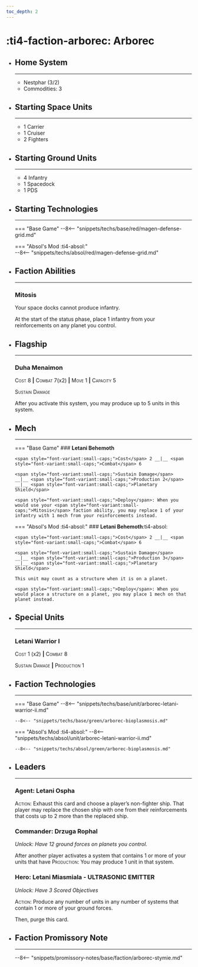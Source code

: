 ```yaml
---
toc_depth: 2
---
```


# :ti4-faction-arborec: Arborec

<div class="grid cards" markdown>

-   ## __Home System__

    ---

    * Nestphar (3/2)
    * Commodities: 3

</div>

<div class="grid cards" markdown>

-   ## __Starting Space Units__

    ---

    * 1 Carrier
    * 1 Cruiser
    * 2 Fighters

-   ## __Starting Ground Units__

    ---

    * 4 Infantry
    * 1 Spacedock
    * 1 PDS

-   ## __Starting Technologies__

    ---
    === "Base Game"
        --8<-- "snippets/techs/base/red/magen-defense-grid.md"

    === "Absol's Mod :ti4-absol:"  
        --8<-- "snippets/techs/absol/red/magen-defense-grid.md"

-   ## __Faction Abilities__

    ---
    ### **Mitosis**

    Your space docks cannot produce infantry.  
    
    At the start of the status phase, place 1 infantry from your reinforcements on any planet you control.

-   ## __Flagship__

    ---
    ### **Duha Menaimon**
    
    <span style="font-variant:small-caps;">Cost</span> 8 __|__ <span style="font-variant:small-caps;">Combat</span> 7(x2) __|__ <span style="font-variant:small-caps;">Move</span> 1 __|__ <span style="font-variant:small-caps;">Capacity</span> 5
    
    <span style="font-variant:small-caps;">Sustain Damage</span>

    After you activate this system, you may produce up to 5 units in this system.

-   ## __Mech__

    ---
    === "Base Game"
        ### **Letani Behemoth**
        
        <span style="font-variant:small-caps;">Cost</span> 2 __|__ <span style="font-variant:small-caps;">Combat</span> 6
        
        <span style="font-variant:small-caps;">Sustain Damage</span> 
        __|__ <span style="font-variant:small-caps;">Production 2</span> 
        __|__ <span style="font-variant:small-caps;">Planetary Shield</span>

        <span style="font-variant:small-caps;">Deploy</span>: When you would use your <span style="font-variant:small-caps;">Mitosis</span> faction ability, you may replace 1 of your infantry with 1 mech from your reinforcements instead.

    === "Absol's Mod :ti4-absol:"
        ### **Letani Behemoth**:ti4-absol:
        
        <span style="font-variant:small-caps;">Cost</span> 2 __|__ <span style="font-variant:small-caps;">Combat</span> 6
        
        <span style="font-variant:small-caps;">Sustain Damage</span> 
        __|__ <span style="font-variant:small-caps;">Production 3</span> 
        __|__ <span style="font-variant:small-caps;">Planetary Shield</span>

        This unit may count as a structure when it is on a planet.

        <span style="font-variant:small-caps;">Deploy</span>: When you would place a structure on a planet, you may place 1 mech on that planet instead.

</div>

<div class="grid cards" markdown>

-   ## __Special Units__

    ---
    ### **Letani Warrior I**
    
    <span style="font-variant:small-caps;">Cost</span> 1 (x2) __|__ <span style="font-variant:small-caps;">Combat</span> 8

    <span style="font-variant:small-caps;">Sustain Damage</span> 
    __|__ <span style="font-variant:small-caps;">Production 1</span> 

</div>

<div class="grid cards" markdown>

-   ## __Faction Technologies__

    ---
    === "Base Game"
        --8<-- "snippets/techs/base/unit/arborec-letani-warrior-ii.md"

        --8<-- "snippets/techs/base/green/arborec-bioplasmosis.md"

    === "Absol's Mod :ti4-absol:"
        --8<-- "snippets/techs/absol/unit/arborec-letani-warrior-ii.md"

        --8<-- "snippets/techs/absol/green/arborec-bioplasmosis.md"

-   ## __Leaders__

    ---
    ### **Agent**: Letani Ospha
    
    <span style="font-variant:small-caps;">Action</span>: Exhaust this card and choose a player’s non-fighter ship.
    That player may replace the chosen ship with one from their reinforcements that costs up to 2 more than the replaced ship.

    ### **Commander**: Drzuga Rophal
    
    _Unlock: Have 12 ground forces on planets you control._

    After another player activates a system that contains 1 or more of your units that have <span style="font-variant:small-caps;">Production</span>: 
    You may produce 1 unit in that system.

    ### **Hero**: Letani Miasmiala - ULTRASONIC EMITTER
    
    _Unlock: Have 3 Scored Objectives_

    <span style="font-variant:small-caps;">Action</span>: Produce any number of units in any number of systems that contain 1 or more of your ground forces.
    
    Then, purge this card.

-   ## __Faction Promissory Note__

    ---
    --8<-- "snippets/promissory-notes/base/faction/arborec-stymie.md"

</div>